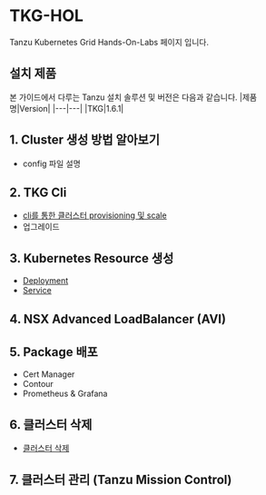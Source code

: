 # TKG-HOL
Tanzu Kubernetes Grid Hands-On-Labs 페이지 입니다.

## 설치 제품
본 가이드에서 다루는 Tanzu 설치 솔루션 및 버전은 다음과 같습니다.
|제품명|Version|
|---|---|
|TKG|1.6.1|


## 1. Cluster 생성 방법 알아보기
- config 파일 설명

## 2. TKG Cli
- [cli를 통한 클러스터 provisioning 및 scale](tkg/cli.md)
- 업그레이드 

## 3. Kubernetes Resource 생성
- [Deployment](tkg/deployment.md)
- [Service](tkg/service.md)

## 4. NSX Advanced LoadBalancer (AVI)

## 5. Package 배포
- Cert Manager
- Contour
- Prometheus & Grafana

## 6. 클러스터 삭제
- [클러스터 삭제](tkg/deletion.md)

## 7. 클러스터 관리 (Tanzu Mission Control)
